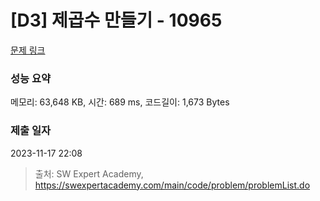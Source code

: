 # [D3] 제곱수 만들기 - 10965 

[문제 링크](https://swexpertacademy.com/main/code/problem/problemDetail.do?contestProbId=AXWXH_h695kDFAST) 

### 성능 요약

메모리: 63,648 KB, 시간: 689 ms, 코드길이: 1,673 Bytes

### 제출 일자

2023-11-17 22:08



> 출처: SW Expert Academy, https://swexpertacademy.com/main/code/problem/problemList.do